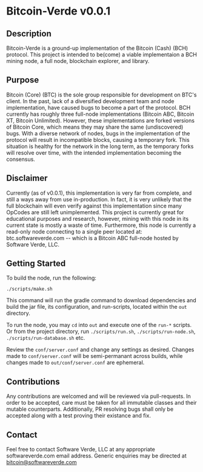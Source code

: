 # Bitcoin-Verde v0.0.1


## Description


Bitcoin-Verde is a ground-up implementation of the Bitcoin (Cash) (BCH) protocol.  This project is intended
to be(come) a viable implementaion a BCH mining node, a full node, blockchain explorer, and library.


## Purpose


Bitcoin (Core) (BTC) is the sole group responsible for development on BTC's client.  In the past, lack of
a diversified development team and node implementation, have caused bugs to become a part of the protocol.
BCH currently has roughly three full-node implementations (Bitcoin ABC, Bitcoin XT, Bitcoin Unlimited).
However, these implementations are forked versions of Bitcoin Core, which means they may share the same
(undiscovered) bugs.  With a diverse network of nodes, bugs in the implementation of the protocol will
result in incompatible blocks, causing a temporary fork.  This situation is healthy for the network in
the long term, as the temporary forks will resolve over time, with the intended implementation becoming
the consensus.


## Disclaimer


Currently (as of v0.0.1), this implementation is very far from complete, and still a ways away from use
in-production.  In fact, it is very unlikely that the full blockchain will even verify against this
implementation since many OpCodes are still left unimplemented.  This project is currently great for
educational purposes and research, however, mining with this node in its current state is mostly a waste
of time.  Furthermore, this node is currently a read-only node connecting to a single peer located at:
btc.softwareverde.com -- which is a Bitcoin ABC full-node hosted by Software Verde, LLC.


## Getting Started


To build the node, run the following:

```
./scripts/make.sh
```

This command will run the gradle command to download dependencies and build the jar file, its
configuration, and run-scripts, located within the `out` directory.


To run the node, you may `cd` into `out` and execute one of the `run-*` scripts. Or from the project
directory, run `./scripts/run.sh`, `./scripts/run-node.sh`, `./scripts/run-database.sh` etc.


Review the `conf/server.conf` and change any settings as desired.  Changes made to `conf/server.conf`
will be semi-permanant across builds, while changes made to `out/conf/server.conf` are ephemeral.


## Contributions


Any contributions are welcomed and will be reviewed via pull-requests.  In order to be accepted,
care must be taken for all immutable classes and their mutable counterparts.  Additionally, PR
resolving bugs shall only be accepted along with a test proving their existance and fix.


## Contact


Feel free to contact Software Verde, LLC at any appropriate softwareverde.com email address.
Generic enquiries may be directed at bitcoin@softwareverde.com

